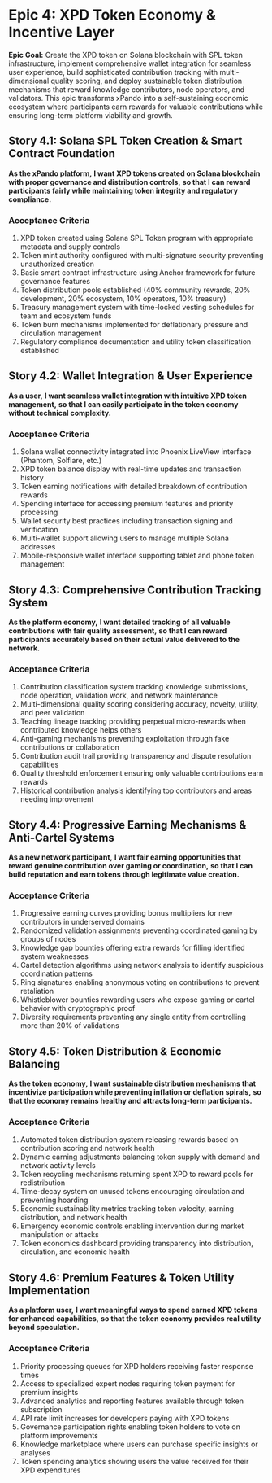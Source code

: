 # Epic 4: XPD Token Economy & Incentive Layer

**Epic Goal:** Create the XPD token on Solana blockchain with SPL token infrastructure, implement comprehensive wallet integration for seamless user experience, build sophisticated contribution tracking with multi-dimensional quality scoring, and deploy sustainable token distribution mechanisms that reward knowledge contributors, node operators, and validators. This epic transforms xPando into a self-sustaining economic ecosystem where participants earn rewards for valuable contributions while ensuring long-term platform viability and growth.

## Story 4.1: Solana SPL Token Creation & Smart Contract Foundation
**As the xPando platform,**
**I want XPD tokens created on Solana blockchain with proper governance and distribution controls,**
**so that I can reward participants fairly while maintaining token integrity and regulatory compliance.**

### Acceptance Criteria
1. XPD token created using Solana SPL Token program with appropriate metadata and supply controls
2. Token mint authority configured with multi-signature security preventing unauthorized creation
3. Basic smart contract infrastructure using Anchor framework for future governance features
4. Token distribution pools established (40% community rewards, 20% development, 20% ecosystem, 10% operators, 10% treasury)
5. Treasury management system with time-locked vesting schedules for team and ecosystem funds
6. Token burn mechanisms implemented for deflationary pressure and circulation management
7. Regulatory compliance documentation and utility token classification established

## Story 4.2: Wallet Integration & User Experience
**As a user,**
**I want seamless wallet integration with intuitive XPD token management,**
**so that I can easily participate in the token economy without technical complexity.**

### Acceptance Criteria
1. Solana wallet connectivity integrated into Phoenix LiveView interface (Phantom, Solflare, etc.)
2. XPD token balance display with real-time updates and transaction history
3. Token earning notifications with detailed breakdown of contribution rewards
4. Spending interface for accessing premium features and priority processing
5. Wallet security best practices including transaction signing and verification
6. Multi-wallet support allowing users to manage multiple Solana addresses
7. Mobile-responsive wallet interface supporting tablet and phone token management

## Story 4.3: Comprehensive Contribution Tracking System
**As the platform economy,**
**I want detailed tracking of all valuable contributions with fair quality assessment,**
**so that I can reward participants accurately based on their actual value delivered to the network.**

### Acceptance Criteria
1. Contribution classification system tracking knowledge submissions, node operation, validation work, and network maintenance
2. Multi-dimensional quality scoring considering accuracy, novelty, utility, and peer validation
3. Teaching lineage tracking providing perpetual micro-rewards when contributed knowledge helps others
4. Anti-gaming mechanisms preventing exploitation through fake contributions or collaboration
5. Contribution audit trail providing transparency and dispute resolution capabilities
6. Quality threshold enforcement ensuring only valuable contributions earn rewards
7. Historical contribution analysis identifying top contributors and areas needing improvement

## Story 4.4: Progressive Earning Mechanisms & Anti-Cartel Systems
**As a new network participant,**
**I want fair earning opportunities that reward genuine contribution over gaming or coordination,**
**so that I can build reputation and earn tokens through legitimate value creation.**

### Acceptance Criteria
1. Progressive earning curves providing bonus multipliers for new contributors in underserved domains
2. Randomized validation assignments preventing coordinated gaming by groups of nodes
3. Knowledge gap bounties offering extra rewards for filling identified system weaknesses
4. Cartel detection algorithms using network analysis to identify suspicious coordination patterns
5. Ring signatures enabling anonymous voting on contributions to prevent retaliation
6. Whistleblower bounties rewarding users who expose gaming or cartel behavior with cryptographic proof
7. Diversity requirements preventing any single entity from controlling more than 20% of validations

## Story 4.5: Token Distribution & Economic Balancing
**As the token economy,**
**I want sustainable distribution mechanisms that incentivize participation while preventing inflation or deflation spirals,**
**so that the economy remains healthy and attracts long-term participants.**

### Acceptance Criteria
1. Automated token distribution system releasing rewards based on contribution scoring and network health
2. Dynamic earning adjustments balancing token supply with demand and network activity levels
3. Token recycling mechanisms returning spent XPD to reward pools for redistribution
4. Time-decay system on unused tokens encouraging circulation and preventing hoarding
5. Economic sustainability metrics tracking token velocity, earning distribution, and network health
6. Emergency economic controls enabling intervention during market manipulation or attacks
7. Token economics dashboard providing transparency into distribution, circulation, and economic health

## Story 4.6: Premium Features & Token Utility Implementation
**As a platform user,**
**I want meaningful ways to spend earned XPD tokens for enhanced capabilities,**
**so that the token economy provides real utility beyond speculation.**

### Acceptance Criteria
1. Priority processing queues for XPD holders receiving faster response times
2. Access to specialized expert nodes requiring token payment for premium insights
3. Advanced analytics and reporting features available through token subscription
4. API rate limit increases for developers paying with XPD tokens
5. Governance participation rights enabling token holders to vote on platform improvements
6. Knowledge marketplace where users can purchase specific insights or analyses
7. Token spending analytics showing users the value received for their XPD expenditures